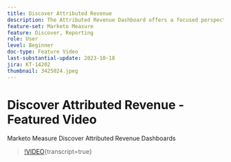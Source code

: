 ```yaml
---
title: Discover Attributed Revenue
description: The Attributed Revenue Dashboard offers a focused perspective on the revenue directly linked to your marketing endeavors. Explore how your marketing strategies have been instrumental in sealing deals.
feature-set: Marketo Measure
feature: Discover, Reporting
role: User
level: Beginner
doc-type: Feature Video
last-substantial-update: 2023-10-18
jira: KT-14202
thumbnail: 3425024.jpeg
---
```


# Discover Attributed Revenue - Featured Video

Marketo Measure Discover Attributed Revenue Dashboards

>[!VIDEO](https://video.tv.adobe.com/v/3425024/?learn=on){transcript=true}
